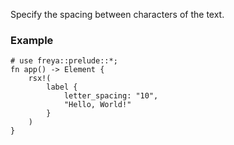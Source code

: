 Specify the spacing between characters of the text.

### Example

```rust, no_run
# use freya::prelude::*;
fn app() -> Element {
    rsx!(
        label {
            letter_spacing: "10",
            "Hello, World!"
        }
    )
}
```
